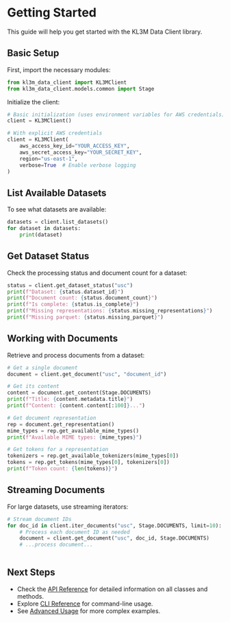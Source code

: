 # Getting Started

This guide will help you get started with the KL3M Data Client library.

## Basic Setup

First, import the necessary modules:

```python
from kl3m_data_client import KL3MClient
from kl3m_data_client.models.common import Stage
```

Initialize the client:

```python
# Basic initialization (uses environment variables for AWS credentials)
client = KL3MClient()

# With explicit AWS credentials
client = KL3MClient(
    aws_access_key_id="YOUR_ACCESS_KEY",
    aws_secret_access_key="YOUR_SECRET_KEY",
    region="us-east-1",
    verbose=True  # Enable verbose logging
)
```

## List Available Datasets

To see what datasets are available:

```python
datasets = client.list_datasets()
for dataset in datasets:
    print(dataset)
```

## Get Dataset Status

Check the processing status and document count for a dataset:

```python
status = client.get_dataset_status("usc")
print(f"Dataset: {status.dataset_id}")
print(f"Document count: {status.document_count}")
print(f"Is complete: {status.is_complete}")
print(f"Missing representations: {status.missing_representations}")
print(f"Missing parquet: {status.missing_parquet}")
```

## Working with Documents

Retrieve and process documents from a dataset:

```python
# Get a single document
document = client.get_document("usc", "document_id")

# Get its content
content = document.get_content(Stage.DOCUMENTS)
print(f"Title: {content.metadata.title}")
print(f"Content: {content.content[:100]}...")

# Get document representation
rep = document.get_representation()
mime_types = rep.get_available_mime_types()
print(f"Available MIME types: {mime_types}")

# Get tokens for a representation
tokenizers = rep.get_available_tokenizers(mime_types[0])
tokens = rep.get_tokens(mime_types[0], tokenizers[0])
print(f"Token count: {len(tokens)}")
```

## Streaming Documents

For large datasets, use streaming iterators:

```python
# Stream document IDs
for doc_id in client.iter_documents("usc", Stage.DOCUMENTS, limit=10):
    # Process each document ID as needed
    document = client.get_document("usc", doc_id, Stage.DOCUMENTS)
    # ...process document...
    
```


## Next Steps

- Check the [API Reference](api-reference/index.md) for detailed information on all classes and methods.
- Explore [CLI Reference](cli-reference.md) for command-line usage.
- See [Advanced Usage](advanced-usage.md) for more complex examples.